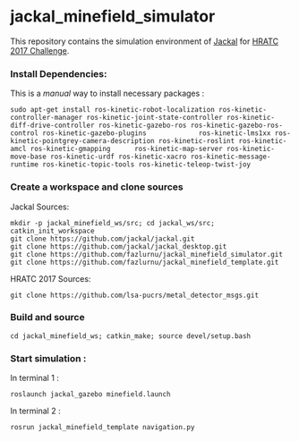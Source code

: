 # jackal_minefield_simulator

This repository contains the simulation environment of [Jackal](https://github.com/jackal) for [HRATC 2017 Challenge](http://www.inf.ufrgs.br/hratc2017/HRATC2017/Welcome.html).

### Install Dependencies:
This is a *manual* way to install necessary packages :
```
sudo apt-get install ros-kinetic-robot-localization ros-kinetic-controller-manager ros-kinetic-joint-state-controller ros-kinetic-diff-drive-controller ros-kinetic-gazebo-ros ros-kinetic-gazebo-ros-control ros-kinetic-gazebo-plugins             ros-kinetic-lms1xx ros-kinetic-pointgrey-camera-description ros-kinetic-roslint ros-kinetic-amcl ros-kinetic-gmapping      ros-kinetic-map-server ros-kinetic-move-base ros-kinetic-urdf ros-kinetic-xacro ros-kinetic-message-runtime ros-kinetic-topic-tools ros-kinetic-teleop-twist-joy
```

### Create a workspace and clone sources

Jackal Sources:
```
mkdir -p jackal_minefield_ws/src; cd jackal_ws/src; catkin_init_workspace
git clone https://github.com/jackal/jackal.git
git clone https://github.com/jackal/jackal_desktop.git
git clone https://github.com/fazlurnu/jackal_minefield_simulator.git
git clone https://github.com/fazlurnu/jackal_minefield_template.git
```
HRATC 2017 Sources:
```
git clone https://github.com/lsa-pucrs/metal_detector_msgs.git
```

### Build and source

```
cd jackal_minefield_ws; catkin_make; source devel/setup.bash
```
### Start simulation : 

In terminal 1 :
```
roslaunch jackal_gazebo minefield.launch
```
In terminal 2 :
```
rosrun jackal_minefield_template navigation.py
```
